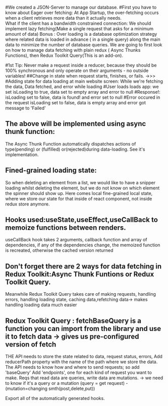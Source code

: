 #We created a JSON-Server to manage our database.
#First you have to know about Eager over fetching: At App Startup, the over-fetching occurs when a client retrieves more data than it actually needs.   
What if the client has a bandwidth constrained connection: We should implement lazy fetching(Make a single request that asks for a minimum amount of data)
Bonus : Over loading is a database optimization strategy where related data is loaded in advance ( in a single query) along the main data to minimize the number of database queries.
We are going to first look on how to manage data fetching with plain redux ( Async Thunks Functions), then Redux Toolkit Query(This is an add-on).

#1st Tip: Never make a request inside a reducer, because they should be 100% synchronous and only operate on their arguments - no outside variables! 
##Change in state when request starts, finishes, or fails. ->>>
#Adding state for data loading at main website screen: While we're fetching the data, Data fetched, and error while loading
#User loads loads app: we set isLoading to true, data set to empty array and error to null
#Response!: isLoading set to false, data is found! and error set to null
#Error occured in the request
isLoading set to false, data is empty array and error got message to 'Failed'

## The above will be implemented using async thunk function:
The Async Thunk Function automatically dispatches actions of type(pending) or (fulfilled) or(rejected)during data-loading.
See it's implementation.

## Fined-grained loading state: 
So when deleting an element from a list, we would like to have a snipper loading whilst deleting the element, but we do not know on which element the spinner should show up. Here comes local fine-grained local state, where we store our state for that inside of react component, not inside redux store anymore.

## Hooks used:useState,useEffect,useCallBack to memoize functions between renders.
useCallBack hook takes 2 arguments, callback function and array of dependencies, if any of the dependencies change, the memoized function is recreated, otherwise the cached version returned

## Don't forget there are 2 ways for data fetching in Redux Toolkit:Async Thunk Funtions or Redux Toolkit Query.
Meanwhile Redux Toolkit Query takes care of making requests, handling errors, handling loading state, caching data,refetching data-> makes handling loading data much easier

## Redux Toolkit Query : fetchBaseQuery is a function you can import from the library and use it to fetch data -> gives us pre-configured version of fetch

THE API needs to store the state related to data, request status, errors, Add reducerPath property with the name of the path where we store the data.
The API needs to know how and where to send requests; so add 'baseQuery'
Add 'endpoints', one for each kind of request you want to make. Reqs that read data are queries, write data are mutations. ->
we need to know if it's a query or a mutation (query = get request) - (mutation=changing smth(post,delete,put))

Export all of the automatically generated hooks.